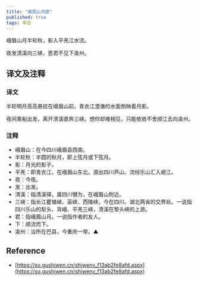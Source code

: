 ```yaml
---
title: "峨眉山月歌"
published: true
tags: 李白
---
```


峨眉山月半轮秋，影入平羌江水流。

夜发清溪向三峡，思君不见下渝州。

## 译文及注释

### 译文

半轮明月高高悬挂在峨眉山前，青衣江澄澈的水面倒映着月影。

夜间乘船出发，离开清溪直奔三峡。想你却难相见，只能依依不舍顺江去向渝州。

### 注释

- 峨眉山：在今四川峨眉县西南。
- 半轮秋：半圆的秋月，即上弦月或下弦月。
- 影：月光的影子。
- 平羌：即青衣江，在峨眉山东北。源出四川芦山，流经乐山汇入岷江。
- 夜：今夜。
- 发：出发。
- 清溪：指清溪驿，属四川犍为，在峨眉山附近。
- 三峡：指长江瞿塘峡、巫峡、西陵峡，今在四川、湖北两省的交界处。一说指四川乐山的犁头、背峨、平羌三峡，清溪在黎头峡的上游。
- 君：指峨眉山月。一说指作者的友人。
- 下：顺流而下。
- 渝州：治所在巴县，今重庆一带。▲

## Reference

- [https://so.gushiwen.cn/shiwenv_f13ab2fe8afd.aspx](https://so.gushiwen.cn/shiwenv_f13ab2fe8afd.aspx)